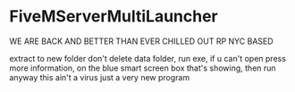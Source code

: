 # FiveMServerMultiLauncher
WE ARE BACK AND BETTER THAN EVER CHILLED OUT RP NYC BASED

extract to new folder don't delete data folder,
run exe, if u can't open press more information,
on the blue smart screen box that's showing,
then run anyway
this ain't a virus just a very new program
